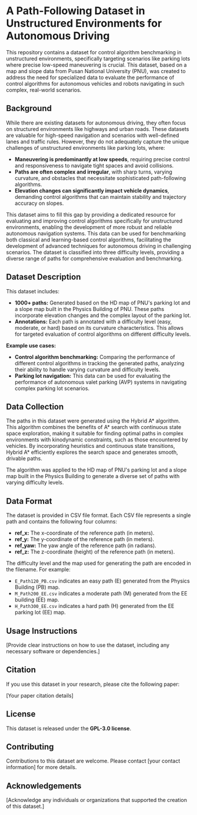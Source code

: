 # A Path-Following Dataset in Unstructured Environments for Autonomous Driving

This repository contains a dataset for control algorithm benchmarking in unstructured environments, specifically targeting scenarios like parking lots where precise low-speed maneuvering is crucial. This dataset, based on a map and slope data from Pusan National University (PNU), was created to address the need for specialized data to evaluate the performance of control algorithms for autonomous vehicles and robots navigating in such complex, real-world scenarios.

## Background

While there are existing datasets for autonomous driving, they often focus on structured environments like highways and urban roads. These datasets are valuable for high-speed navigation and scenarios with well-defined lanes and traffic rules. However, they do not adequately capture the unique challenges of unstructured environments like parking lots, where:

* **Maneuvering is predominantly at low speeds**, requiring precise control and responsiveness to navigate tight spaces and avoid collisions.
* **Paths are often complex and irregular**, with sharp turns, varying curvature, and obstacles that necessitate sophisticated path-following algorithms.
* **Elevation changes can significantly impact vehicle dynamics**, demanding control algorithms that can maintain stability and trajectory accuracy on slopes.

This dataset aims to fill this gap by providing a dedicated resource for evaluating and improving control algorithms specifically for unstructured environments, enabling the development of more robust and reliable autonomous navigation systems. This data can be used for benchmarking both classical and learning-based control algorithms, facilitating the development of advanced techniques for autonomous driving in challenging scenarios. The dataset is classified into three difficulty levels, providing a diverse range of paths for comprehensive evaluation and benchmarking.


## Dataset Description

This dataset includes:

* **1000+ paths:**  Generated based on the HD map of PNU's parking lot and a slope map built in the Physics Building of PNU. These paths incorporate elevation changes and the complex layout of the parking lot.
* **Annotations:** Each path is annotated with a difficulty level (easy, moderate, or hard) based on its curvature characteristics. This allows for targeted evaluation of control algorithms on different difficulty levels.

**Example use cases:**

* **Control algorithm benchmarking:** Comparing the performance of different control algorithms in tracking the generated paths, analyzing their ability to handle varying curvature and difficulty levels.
* **Parking lot navigation:** This data can be used for evaluating the performance of autonomous valet parking (AVP) systems in navigating complex parking lot scenarios.

## Data Collection

The paths in this dataset were generated using the Hybrid A* algorithm. This algorithm combines the benefits of A* search with continuous state space exploration, making it suitable for finding optimal paths in complex environments with kinodynamic constraints, such as those encountered by vehicles. By incorporating heuristics and continuous state transitions, Hybrid A* efficiently explores the search space and generates smooth, drivable paths.

The algorithm was applied to the HD map of PNU's parking lot and a slope map built in the Physics Building to generate a diverse set of paths with varying difficulty levels.

## Data Format

The dataset is provided in CSV file format. Each CSV file represents a single path and contains the following four columns:

* **ref_x:**  The x-coordinate of the reference path (in meters).
* **ref_y:** The y-coordinate of the reference path (in meters).
* **ref_yaw:** The yaw angle of the reference path (in radians).
* **ref_z:** The z-coordinate (height) of the reference path (in meters).

The difficulty level and the map used for generating the path are encoded in the filename. For example:

* `E_Path120_PB.csv` indicates an easy path (E) generated from the Physics Building (PB) map.
* `M_Path200_EE.csv` indicates a moderate path (M) generated from the EE building (EE) map.
* `H_Path300_EE.csv` indicates a hard path (H) generated from the EE parking lot (EE) map.

## Usage Instructions

[Provide clear instructions on how to use the dataset, including any necessary software or dependencies.]

## Citation

If you use this dataset in your research, please cite the following paper:

[Your paper citation details]

## License

This dataset is released under the **GPL-3.0 license**.

## Contributing

Contributions to this dataset are welcome. Please contact [your contact information] for more details.

## Acknowledgements

[Acknowledge any individuals or organizations that supported the creation of this dataset.]
